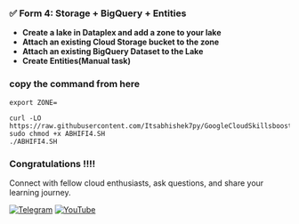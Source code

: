 ### ✅ Form 4: Storage + BigQuery + Entities

- **Create a lake in Dataplex and add a zone to your lake**
- **Attach an existing Cloud Storage bucket to the zone**
- **Attach an existing BigQuery Dataset to the Lake**
- **Create Entities(Manual task)**


### copy the command from here 

```
export ZONE=
```
`````
curl -LO https://raw.githubusercontent.com/Itsabhishek7py/GoogleCloudSkillsboost/refs/heads/main/Create%20a%20Secure%20Data%20Lake%20on%20Cloud%20Storage%3A%20Challenge%20Lab/ABHIFI4.SH
sudo chmod +x ABHIFI4.SH
./ABHIFI4.SH

`````


### Congratulations !!!!

Connect with fellow cloud enthusiasts, ask questions, and share your learning journey.  

[![Telegram](https://img.shields.io/badge/Telegram_Group-2CA5E0?style=for-the-badge&logo=telegram&logoColor=white)](https://t.me/+gBcgRTlZLyM4OGI1)
[![YouTube](https://img.shields.io/badge/Subscribe-FF0000?style=for-the-badge&logo=youtube&logoColor=white)](https://www.youtube.com/@drabhishek.5460?sub_confirmation=1)  

